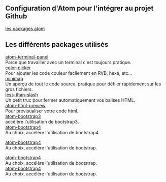## Configuration d'Atom pour l'intégrer au projet Github  
[les packages atom](https://atom.io/packages)  


## Les différents packages utilisés
[atom-terminal-panel](https://atom.io/packages/atom-terminal-panel)  
Parce que travailler avec un terminal c'est toujours pratique.  
[color-picker](https://atom.io/packages/color-picker)  
Pour ajouter les code couleur facilement en RVB, hexa, etc...  
[minimap](https://atom.io/packages/minimap)  
Un aperçu de tout le code source, pratique pour défiler rapidement sur les gros fichiers.  
[less-than-slash](https://atom.io/packages/less-than-slash)  
Un petit truc pour fermer automatiquement vos balises HTML.  
[atom-html-preview](https://atom.io/packages/less-than-slash)  
Pour prévisualiser votre code html.  
[atom-bootstrap3](https://atom.io/packages/atom-bootstrap3)  
accélère l'utilisation de bootstrap3.  
[atom-bootstrap4](https://atom.io/packages/atom-bootstrap4)  
Au choix, accélère l'utilisation de bootstrap4.  



[atom-bootstrap4](https://atom.io/packages/atom-bootstrap4)  
Au choix, accélère l'utilisation de bootstrap.  

[atom-bootstrap4](https://atom.io/packages/atom-bootstrap4)  
Au choix, accélère l'utilisation de bootstrap.  
[atom-bootstrap4](https://atom.io/packages/atom-bootstrap4)  
Au choix, accélère l'utilisation de bootstrap.  
